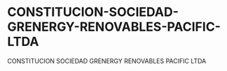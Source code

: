 # CONSTITUCION-SOCIEDAD-GRENERGY-RENOVABLES-PACIFIC-LTDA
CONSTITUCION SOCIEDAD GRENERGY RENOVABLES PACIFIC LTDA
